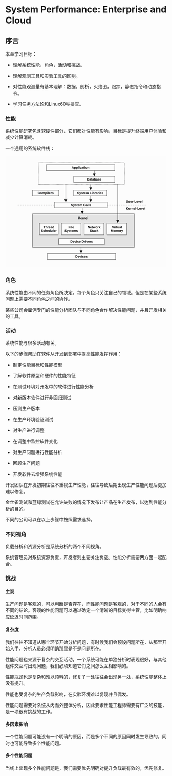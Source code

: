 # System Performance: Enterprise and Cloud

## 序言

本章学习目标：

* 理解系统性能，角色，活动和挑战。

* 理解观测工具和实验工具的区别。

* 对性能观测量有基本理解：数据，剖析，火焰图，跟踪，静态指令和动态指令。

* 学习任务方法论和Linux60秒排查。

### 性能

系统性能研究包含软硬件部分，它们都对性能有影响，目标是提升终端用户体验和减少计算消耗。

一个通用的系统软件栈：

![通用系统软件栈](static/sp_1_1.png)


### 角色

系统性能由不同的任务角色所决定。每个角色只关注自己的领域。但是在某些系统问题上需要不同角色之间的协作。

某些公司会雇佣专门的性能分析团队与不同角色合作解决性能问题，并且开发相关的工具。


### 活动

系统性能与很多活动有关。

以下的步骤帮助在软件从开发到部署中提高性能发挥作用：

* 制定性能目标和性能模型

* 了解软件原型和硬件的性能特征

* 在测试环境对开发中的软件进行性能分析

* 对新版本软件进行非回归测试

* 压测生产版本

* 在生产环境验证测试

* 对生产进行调整

* 在调整中监控软件变化

* 对生产问题进行性能分析

* 回顾生产问题

* 开发软件去增强系统性能


开发团队在开发初期往往不重视生产性能，往往导致后期出现生产性能问题后更加难以修复。

金丝雀测试和蓝绿测试在允许失败的情况下发布让产品在生产发布，以达到性能分析的目的。

不同的公司可以在以上步骤中按照需求选择。

### 不同视角

负载分析和资源分析是系统分析的两个不同视角。

系统管理员对系统资源负责，开发者则主要关注负载。性能分析需要两方面一起配合。

### 挑战

#### 主观

生产问题是客观的，可以判断是否存在，而性能问题是客观的，对于不同的人会有不同的结论。客观的性能问题可以通过确定一个清晰的目标变得主管，比如明确响应延迟时间范围。

#### 复杂度

我们往往不知道从哪个环节开始分析问题，有时候我们会预设问题所在，从那里开始入手，分析人员必须明确那里是不是问题所在。

性能问题也来源于复杂的交互活动，一个系统可能在单独分析时表现很好，与其他组件交互时出现问题，我们必须知道它们之间怎么互相影响的。

性能瓶颈也是复杂和难以预料的，修复了一处往往会出现另一处，系统性能整体上没有提升。

性能也受复杂的生产负载影响，在实验环境难以复现并且偶发。

性能问题需要对系统从内而外整体分析，因此要求性能工程师需要有广泛的技能，是一项很有挑战的工作。

#### 多因素影响

一个性能问题可能没有一个明确的原因，而是多个不同的原因同时发生导致的，同时也可能导致多个性能问题。

#### 多个性能问题

当线上出现多个性能问题是，我们需要优先明确对提升负载最有效的，优先修复。